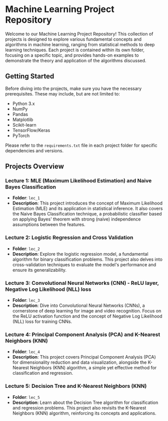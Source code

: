 # Machine Learning Project Repository

Welcome to our Machine Learning Project Repository! This collection of projects is designed to explore various fundamental concepts and algorithms in machine learning, ranging from statistical methods to deep learning techniques. Each project is contained within its own folder, focusing on a specific topic, and provides hands-on examples to demonstrate the theory and application of the algorithms discussed.

## Getting Started

Before diving into the projects, make sure you have the necessary prerequisites. These may include, but are not limited to:

- Python 3.x
- NumPy
- Pandas
- Matplotlib
- Scikit-learn
- TensorFlow/Keras
- PyTorch

Please refer to the `requirements.txt` file in each project folder for specific dependencies and versions.

## Projects Overview

### Lecture 1: MLE (Maximum Likelihood Estimation) and Naive Bayes Classification
- **Folder**: `lec_1`
- **Description**: This project introduces the concept of Maximum Likelihood Estimation (MLE) and its application in statistical inference. It also covers the Naive Bayes Classification technique, a probabilistic classifier based on applying Bayes' theorem with strong (naive) independence assumptions between the features.

### Lecture 2: Logistic Regression and Cross Validation
- **Folder**: `lec_2`
- **Description**: Explore the logistic regression model, a fundamental algorithm for binary classification problems. This project also delves into cross-validation techniques to evaluate the model's performance and ensure its generalizability.

### Lecture 3: Convolutional Neural Networks (CNN) - ReLU layer, Negative Log Likelihood (NLL) loss
- **Folder**: `lec_3`
- **Description**: Dive into Convolutional Neural Networks (CNNs), a cornerstone of deep learning for image and video recognition. Focus on the ReLU activation function and the concept of Negative Log Likelihood (NLL) loss for training CNNs.

### Lecture 4: Principal Component Analysis (PCA) and K-Nearest Neighbors (KNN)
- **Folder**: `lec_4`
- **Description**: This project covers Principal Component Analysis (PCA) for dimensionality reduction and data visualization, alongside the K-Nearest Neighbors (KNN) algorithm, a simple yet effective method for classification and regression.

### Lecture 5: Decision Tree and K-Nearest Neighbors (KNN)
- **Folder**: `lec_5`
- **Description**: Learn about the Decision Tree algorithm for classification and regression problems. This project also revisits the K-Nearest Neighbors (KNN) algorithm, reinforcing its concepts and applications.

